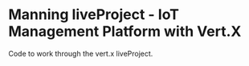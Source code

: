 # Manning liveProject - IoT Management Platform with Vert.X

Code to work through the vert.x liveProject.
